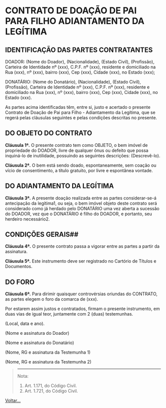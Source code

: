 # CONTRATO DE DOAÇÃO DE PAI PARA FILHO  ADIANTAMENTO DA LEGÍTIMA

## IDENTIFICAÇÃO DAS PARTES CONTRATANTES

DOADOR: (Nome do Doador), (Nacionalidade), (Estado Civil), (Profissão), Carteira de Identidade nº (xxx), C.P.F. nº (xxx), residente e domiciliado na Rua (xxx), nº (xxx), bairro (xxx), Cep (xxx), Cidade (xxx), no Estado (xxx);

DONATÁRIO: (Nome do Donatário), (Nacionalidade), (Estado Civil), (Profissão), Carteira de Identidade nº (xxx), C.P.F. nº (xxx), residente e domiciliado na Rua (xxx), nº (xxx), bairro (xxx), Cep (xxx), Cidade (xxx), no Estado (xxx).

As partes acima identificadas têm, entre si, justo e acertado o presente Contrato de Doação de Pai para Filho - Adiantamento da Legítima, que se regerá pelas cláusulas seguintes e pelas condições descritas no presente.

## DO OBJETO DO CONTRATO

**Cláusula 1ª.** O presente contrato tem como OBJETO, o bem imóvel de propriedade do DOADOR, livre de qualquer ônus ou defeito que possa inquiná-lo de inutilidade, possuindo as seguintes descrições: (Descrevê-lo).

**Cláusula 2ª.** O bem está sendo doado, espontaneamente, sem coação ou vício de consentimento, a título gratuito, por livre e espontânea vontade.

## DO ADIANTAMENTO DA LEGÍTIMA

**Cláusula 3ª.** A presente doação realizada entre as partes considerar-se-á antecipação da legítima1, ou seja, o bem imóvel objeto deste contrato será considerado como já herdado pelo DONATÁRIO uma vez aberta a sucessão do DOADOR, vez que o DONATÁRIO é filho do DOADOR, e portanto, seu herdeiro necessário2.

## CONDIÇÕES GERAIS##

**Cláusula 4ª.** O presente contrato passa a vigorar entre as partes a partir da assinatura.

**Cláusula 5ª.** Este instrumento deve ser registrado no Cartório de Títulos e Documentos.

## DO FORO

**Cláusula 6ª.** Para dirimir quaisquer controvérsias oriundas do CONTRATO, as partes elegem o foro da comarca de (xxx).

Por estarem assim justos e contratados, firmam o presente instrumento, em duas vias de igual teor, juntamente com 2 (duas) testemunhas.

(Local, data e ano).

(Nome e assinatura do Doador)

(Nome e assinatura do Donatário)

(Nome, RG e assinatura da Testemunha 1)

(Nome, RG e assinatura da Testemunha 2)

> ________
> Nota:
> 1. Art. 1.171, do Código Civil.
> 2. Art. 1.721, do Código Civil.

[Voltar...](./index.md)
